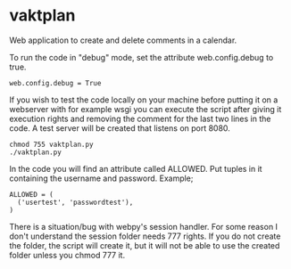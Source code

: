 # vaktplan

Web application to create and delete comments in a calendar.

To run the code in "debug" mode, set the attribute web.config.debug to true.

    web.config.debug = True

If you wish to test the code locally on your machine before putting it on a
webserver with for example wsgi you can execute the script after giving it
execution rights and removing the comment for the last two lines in the code.
A test server will be created that listens on port 8080.

    chmod 755 vaktplan.py
    ./vaktplan.py

In the code you will find an attribute called ALLOWED. Put tuples in it
containing the username and password. Example;

    ALLOWED = (
      ('usertest', 'passwordtest'),
    )

There is a situation/bug with webpy's session handler. For some reason I don't
understand the session folder needs 777 rights. If you do not create the
folder, the script will create it, but it will not be able to use the created
folder unless you chmod 777 it.
